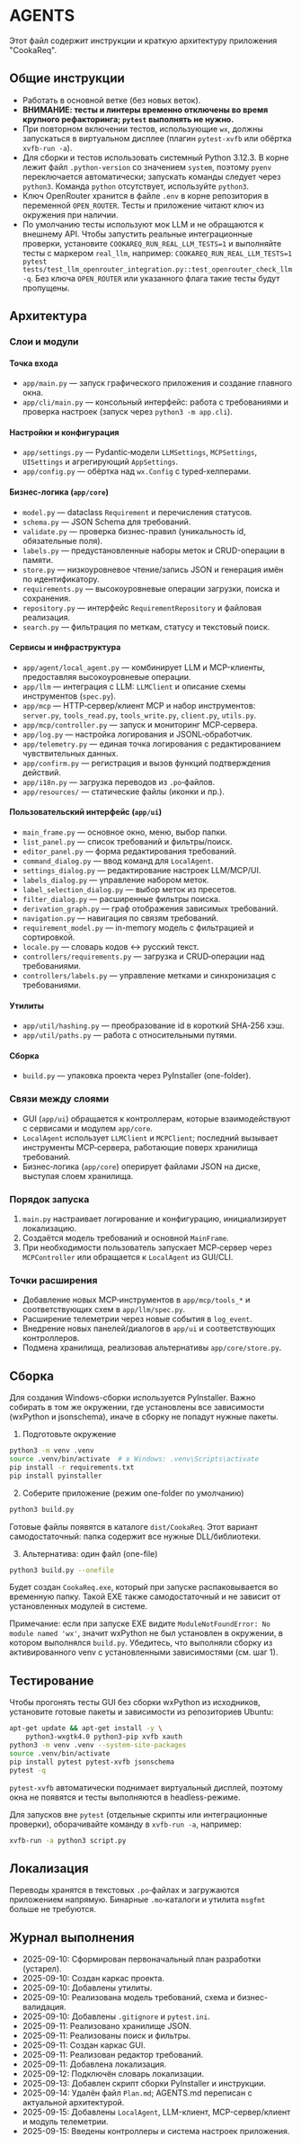 # AGENTS

Этот файл содержит инструкции и краткую архитектуру приложения "CookaReq".

## Общие инструкции
- Работать в основной ветке (без новых веток).
- **ВНИМАНИЕ: тесты и линтеры временно отключены во время крупного рефакторинга; `pytest` выполнять не нужно.**
- При повторном включении тестов, использующие `wx`, должны запускаться в виртуальном дисплее
  (плагин `pytest-xvfb` или обёртка `xvfb-run -a`).
- Для сборки и тестов использовать системный Python 3.12.3.
  В корне лежит файл `.python-version` со значением `system`, поэтому
  `pyenv` переключается автоматически; запускать команды следует через `python3`.
  Команда `python` отсутствует, используйте `python3`.
- Ключ OpenRouter хранится в файле `.env` в корне репозитория в переменной
  `OPEN_ROUTER`. Тесты и приложение читают ключ из окружения при наличии.
- По умолчанию тесты используют мок LLM и не обращаются к внешнему API.
  Чтобы запустить реальные интеграционные проверки, установите
  `COOKAREQ_RUN_REAL_LLM_TESTS=1` и выполняйте тесты с маркером `real_llm`,
  например:
  `COOKAREQ_RUN_REAL_LLM_TESTS=1 pytest tests/test_llm_openrouter_integration.py::test_openrouter_check_llm -q`.
  Без ключа `OPEN_ROUTER` или указанного флага такие тесты будут пропущены.

## Архитектура

### Слои и модули

#### Точка входа
- `app/main.py` — запуск графического приложения и создание главного окна.
- `app/cli/main.py` — консольный интерфейс: работа с требованиями и проверка настроек (запуск через `python3 -m app.cli`).

#### Настройки и конфигурация
- `app/settings.py` — Pydantic‑модели `LLMSettings`, `MCPSettings`, `UISettings` и агрегирующий `AppSettings`.
- `app/config.py` — обёртка над `wx.Config` с typed‑хелперами.

#### Бизнес-логика (`app/core`)
- `model.py` — dataclass `Requirement` и перечисления статусов.
- `schema.py` — JSON Schema для требований.
- `validate.py` — проверка бизнес-правил (уникальность id, обязательные поля).
- `labels.py` — предустановленные наборы меток и CRUD-операции в памяти.
- `store.py` — низкоуровневое чтение/запись JSON и генерация имён по идентификатору.
- `requirements.py` — высокоуровневые операции загрузки, поиска и сохранения.
- `repository.py` — интерфейс `RequirementRepository` и файловая реализация.
- `search.py` — фильтрация по меткам, статусу и текстовый поиск.

#### Сервисы и инфраструктура
- `app/agent/local_agent.py` — комбинирует LLM и MCP-клиенты, предоставляя высокоуровневые операции.
- `app/llm` — интеграция с LLM: `LLMClient` и описание схемы инструментов (`spec.py`).
- `app/mcp` — HTTP‑сервер/клиент MCP и набор инструментов:
  `server.py`, `tools_read.py`, `tools_write.py`, `client.py`, `utils.py`.
- `app/mcp/controller.py` — запуск и мониторинг MCP‑сервера.
- `app/log.py` — настройка логирования и JSONL‑обработчик.
- `app/telemetry.py` — единая точка логирования с редактированием чувствительных данных.
- `app/confirm.py` — регистрация и вызов функций подтверждения действий.
- `app/i18n.py` — загрузка переводов из `.po`‑файлов.
- `app/resources/` — статические файлы (иконки и пр.).

#### Пользовательский интерфейс (`app/ui`)
- `main_frame.py` — основное окно, меню, выбор папки.
- `list_panel.py` — список требований и фильтры/поиск.
- `editor_panel.py` — форма редактирования требований.
- `command_dialog.py` — ввод команд для `LocalAgent`.
- `settings_dialog.py` — редактирование настроек LLM/MCP/UI.
- `labels_dialog.py` — управление набором меток.
- `label_selection_dialog.py` — выбор меток из пресетов.
- `filter_dialog.py` — расширенные фильтры поиска.
- `derivation_graph.py` — граф отображения зависимых требований.
- `navigation.py` — навигация по связям требований.
- `requirement_model.py` — in-memory модель с фильтрацией и сортировкой.
- `locale.py` — словарь кодов ↔ русский текст.
- `controllers/requirements.py` — загрузка и CRUD‑операции над требованиями.
- `controllers/labels.py` — управление метками и синхронизация с требованиями.

#### Утилиты
- `app/util/hashing.py` — преобразование id в короткий SHA‑256 хэш.
- `app/util/paths.py` — работа с относительными путями.


#### Сборка
- `build.py` — упаковка проекта через PyInstaller (one-folder).

### Связи между слоями
- GUI (`app/ui`) обращается к контроллерам, которые взаимодействуют с сервисами и модулем `app/core`.
- `LocalAgent` использует `LLMClient` и `MCPClient`; последний вызывает инструменты MCP‑сервера, работающие поверх хранилища требований.
- Бизнес‑логика (`app/core`) оперирует файлами JSON на диске, выступая слоем хранилища.

### Порядок запуска
1. `main.py` настраивает логирование и конфигурацию, инициализирует локализацию.
2. Создаётся модель требований и основной `MainFrame`.
3. При необходимости пользователь запускает MCP‑сервер через `MCPController` или обращается к `LocalAgent` из GUI/CLI.

### Точки расширения
- Добавление новых MCP‑инструментов в `app/mcp/tools_*` и соответствующих схем в `app/llm/spec.py`.
- Расширение телеметрии через новые события в `log_event`.
- Внедрение новых панелей/диалогов в `app/ui` и соответствующих контроллеров.
- Подмена хранилища, реализовав альтернативы `app/core/store.py`.
 
## Сборка

Для создания Windows-сборки используется PyInstaller. Важно собирать в том же
окружении, где установлены все зависимости (wxPython и jsonschema), иначе в
сборку не попадут нужные пакеты.

1) Подготовьте окружение

```bash
python3 -m venv .venv
source .venv/bin/activate  # в Windows: .venv\Scripts\activate
pip install -r requirements.txt
pip install pyinstaller
```

2) Соберите приложение (режим one-folder по умолчанию)

```bash
python3 build.py
```

Готовые файлы появятся в каталоге `dist/CookaReq`. Этот вариант
самодостаточный: папка содержит все нужные DLL/библиотеки.

3) Альтернатива: один файл (one-file)

```bash
python3 build.py --onefile
```

Будет создан `CookaReq.exe`, который при запуске распаковывается во временную
папку. Такой EXE также самодостаточный и не зависит от установленных модулей в
системе.

Примечание: если при запуске EXE видите `ModuleNotFoundError: No module named 'wx'`,
значит wxPython не был установлен в окружении, в котором выполнялся `build.py`.
Убедитесь, что выполняли сборку из активированного venv с установленными
зависимостями (см. шаг 1).

## Тестирование

Чтобы прогонять тесты GUI без сборки wxPython из исходников, установите
готовые пакеты и зависимости из репозиториев Ubuntu:

```bash
apt-get update && apt-get install -y \
    python3-wxgtk4.0 python3-pip xvfb xauth
python3 -m venv .venv --system-site-packages
source .venv/bin/activate
pip install pytest pytest-xvfb jsonschema
pytest -q
```

`pytest-xvfb` автоматически поднимает виртуальный дисплей, поэтому окна не
появятся и тесты выполняются в headless-режиме.

Для запусков вне `pytest` (отдельные скрипты или интеграционные проверки),
оборачивайте команду в `xvfb-run -a`, например:

```bash
xvfb-run -a python3 script.py
```

## Локализация

Переводы хранятся в текстовых `.po`‑файлах и загружаются приложением напрямую.
Бинарные `.mo`‑каталоги и утилита `msgfmt` больше не требуются.

## Журнал выполнения
- 2025-09-10: Сформирован первоначальный план разработки (устарел).
- 2025-09-10: Создан каркас проекта.
- 2025-09-10: Добавлены утилиты.
- 2025-09-10: Реализована модель требований, схема и бизнес-валидация.
- 2025-09-10: Добавлены `.gitignore` и `pytest.ini`.
- 2025-09-11: Реализовано хранилище JSON.
- 2025-09-11: Реализованы поиск и фильтры.
- 2025-09-11: Создан каркас GUI.
- 2025-09-11: Реализован редактор требований.
- 2025-09-11: Добавлена локализация.
- 2025-09-12: Подключён словарь локализации.
- 2025-09-13: Добавлен скрипт сборки PyInstaller и инструкции.
- 2025-09-14: Удалён файл `Plan.md`; AGENTS.md переписан с актуальной архитектурой.
- 2025-09-15: Добавлены `LocalAgent`, LLM-клиент, MCP-сервер/клиент и модуль телеметрии.
- 2025-09-15: Введены контроллеры и система настроек приложения.
